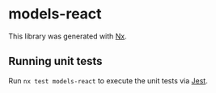 # models-react

This library was generated with [Nx](https://nx.dev).

## Running unit tests

Run `nx test models-react` to execute the unit tests via [Jest](https://jestjs.io).
